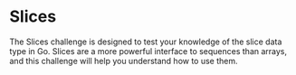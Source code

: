 # Slices

The Slices challenge is designed to test your knowledge of the slice data type in Go. Slices are a more powerful interface to sequences than arrays, and this challenge will help you understand how to use them.
